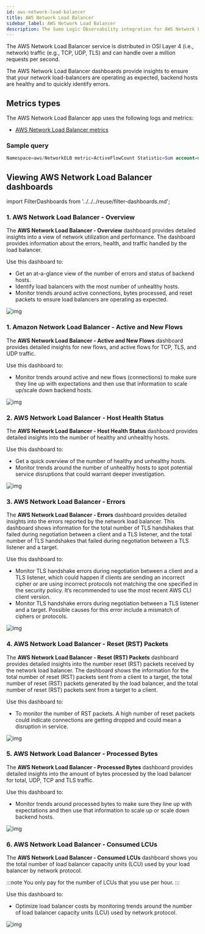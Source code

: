 ```yaml
---
id: aws-network-load-balancer
title: AWS Network Load Balancer
sidebar_label: AWS Network Load Balancer
description: The Sumo Logic Observability integration for AWS Network Load Balancer provides insights to ensure that your network load-balancers are operating as expected, backend hosts are healthy and to quickly identify errors.
---
```


The AWS Network Load Balancer service is distributed in OSI Layer 4 (i.e., network) traffic (e.g., TCP, UDP, TLS) and can handle over a million requests per second. 

The AWS Network Load Balancer dashboards provide insights to ensure that your network load-balancers are operating as expected, backend hosts are healthy and to quickly identify errors.

## Metrics types

The AWS Network Load Balancer app uses the following logs and metrics:

* [AWS Network Load Balancer metrics](https://docs.aws.amazon.com/elasticloadbalancing/latest/network/load-balancer-cloudwatch-metrics.html)

### Sample query  

```sql title="Active Flows (Connections) by Load Balancer (Metric based)"
Namespace=aws/NetworkELB metric=ActiveFlowCount Statistic=Sum account=dev region=us-east-1 LoadBalancer=* | sum by account, region, namespace, LoadBalancer
```

## Viewing AWS Network Load Balancer dashboards

import FilterDashboards from '../../../reuse/filter-dashboards.md';

<FilterDashboards/>

### 1. AWS Network Load Balancer - Overview

The **AWS Network Load Balancer - Overview** dashboard provides detailed insights into a view of network utilization and performance. The dashboard provides information about the errors, health, and traffic handled by the load balancer.

Use this dashboard to: 

* Get an at-a-glance view of the number of errors and status of backend hosts. 
* Identify load balancers with the most number of unhealthy hosts.
* Monitor trends around active connections, bytes processed, and reset packets to ensure load balancers are operating as expected.

![img](/img/observability/networklboverview.png)

### 1. Amazon Network Load Balancer - Active and New Flows

The **AWS Network Load Balancer - Active and New Flows** dashboard provides detailed insights for new flows, and active flows for TCP, TLS, and UDP traffic.

Use this dashboard to:

* Monitor trends around active and new flows (connections) to make sure they line up with expectations and then use that information to scale up/scale down backend hosts. 

![img](/img/observability/networklb1.png)

### 2. AWS Network Load Balancer - Host Health Status

The **AWS Network Load Balancer - Host Health Status** dashboard provides detailed insights into the number of healthy and unhealthy hosts.

Use this dashboard to:

* Get a quick overview of the number of healthy and unhealthy hosts.
* Monitor trends around the number of unhealthy hosts to spot potential service disruptions that could warrant deeper investigation.

![img](/img/observability/networklb2.png)

### 3. AWS Network Load Balancer - Errors

The **AWS Network Load Balancer - Errors** dashboard provides detailed insights into the errors reported by the network load balancer. This dashboard shows information for the total number of TLS handshakes that failed during negotiation between a client and a TLS listener, and the total number of TLS handshakes that failed during negotiation between a TLS listener and a target.

Use this dashboard to:

* Monitor TLS handshake errors during negotiation between a client and a TLS listener, which could happen if clients are sending an incorrect cipher or are using incorrect protocols not matching the one specified in the security policy. It’s recommended to use the most recent AWS CLI client version.
* Monitor TLS handshake errors during negotiation between a TLS listener and a target. Possible causes for this error include a mismatch of ciphers or protocols.

![img](/img/observability/networklb3.png)

### 4. AWS Network Load Balancer - Reset (RST) Packets

The **AWS Network Load Balancer - Reset (RST) Packets** dashboard provides detailed insights into the number reset (RST) packets received by the network load balancer. The dashboard shows the information for the total number of reset (RST) packets sent from a client to a target, the total number of reset (RST) packets generated by the load balancer, and the total number of reset (RST) packets sent from a target to a client.

Use this dashboard to:

* To monitor the number of RST packets. A high number of reset packets could indicate connections are getting dropped and could mean a disruption in service. 

![img](/img/observability/networklb4.png)

### 5. AWS Network Load Balancer - Processed Bytes

The **AWS Network Load Balancer - Processed Bytes** dashboard provides detailed insights into the amount of bytes processed by the load balancer for total, UDP, TCP and TLS traffic.

Use this dashboard to:

* Monitor trends around processed bytes to make sure they line up with expectations and then use that information to scale up or scale down backend hosts.

![img](/img/observability/networklb5.png)

### 6. AWS Network Load Balancer - Consumed LCUs

The **AWS Network Load Balancer - Consumed LCUs** dashboard shows you the total number of load balancer capacity units (LCU) used by your load balancer by network protocol.

:::note
You only pay for the number of LCUs that you use per hour.
:::

Use this dashboard to:

* Optimize load balancer costs by monitoring trends around the number of load balancer capacity units (LCU) used by network protocol. 

![img](/img/observability/networklb6.png)
